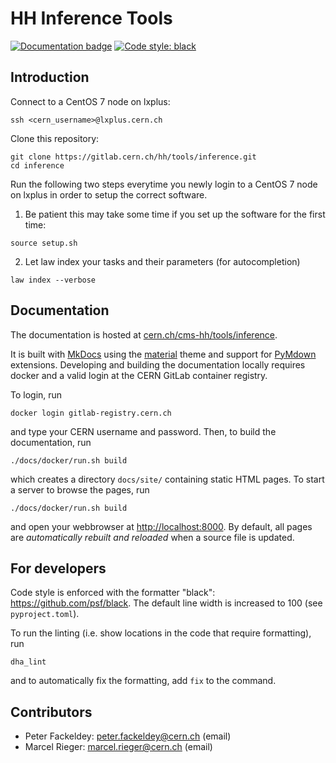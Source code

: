 # HH Inference Tools

[![Documentation badge](https://img.shields.io/badge/Documentation-passing-brightgreen)](http://cern.ch/cms-hh/tools/inference) [![Code style: black](https://img.shields.io/badge/code%20style-black-000000.svg)](https://github.com/psf/black)

## Introduction

Connect to a CentOS 7 node on lxplus:
```shell
ssh <cern_username>@lxplus.cern.ch
```

Clone this repository:
```shell
git clone https://gitlab.cern.ch/hh/tools/inference.git
cd inference
```

Run the following two steps everytime you newly login to a CentOS 7 node on lxplus in order to setup the correct software.

1. Be patient this may take some time if you set up the software for the first time:
```shell
source setup.sh
```

2. Let law index your tasks and their parameters (for autocompletion)
```shell
law index --verbose
```



## Documentation

The documentation is hosted at [cern.ch/cms-hh/tools/inference](https://cern.ch/cms-hh/tools/inference).

It is built with [MkDocs](https://www.mkdocs.org) using the [material](https://squidfunk.github.io/mkdocs-material) theme and support for [PyMdown](https://facelessuser.github.io/pymdown-extensions) extensions.
Developing and building the documentation locally requires docker and a valid login at the CERN GitLab container registry.

To login, run

```shell
docker login gitlab-registry.cern.ch
```

and type your CERN username and password.
Then, to build the documentation, run

```shell
./docs/docker/run.sh build
```

which creates a directory `docs/site/` containing static HTML pages.
To start a server to browse the pages, run

```shell
./docs/docker/run.sh build
```

and open your webbrowser at [http://localhost:8000](http://localhost:8000).
By default, all pages are *automatically rebuilt and reloaded* when a source file is updated.


## For developers

Code style is enforced with the formatter "black": https://github.com/psf/black.
The default line width is increased to 100 (see `pyproject.toml`).

To run the linting (i.e. show locations in the code that require formatting), run

```shell
dha_lint
```

and to automatically fix the formatting, add `fix` to the command.


## Contributors

* Peter Fackeldey: peter.fackeldey@cern.ch (email)
* Marcel Rieger: marcel.rieger@cern.ch (email)
